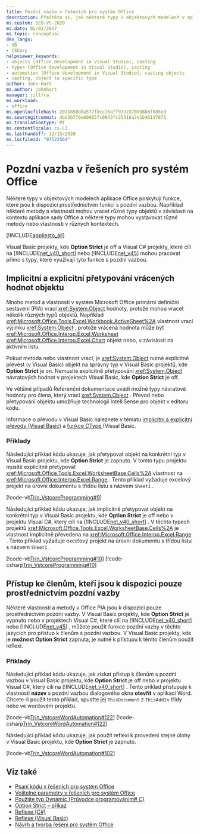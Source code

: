```yaml
---
title: Pozdní vazba v řešeních pro systém Office
description: Přečtěte si, jak některé typy v objektových modelech v aplikacích systém Microsoft Office poskytují funkce, které jsou k dispozici prostřednictvím funkcí s pozdní vazbou.
ms.custom: SEO-VS-2020
ms.date: 02/02/2017
ms.topic: conceptual
dev_langs:
- VB
- CSharp
helpviewer_keywords:
- objects [Office development in Visual Studio], casting
- types [Office development in Visual Studio], casting
- automation [Office development in Visual Studio], casting objects
- casting, object to specific type
author: John-Hart
ms.author: johnhart
manager: jillfra
ms.workload:
- office
ms.openlocfilehash: 201b850d8a577f8cc76aff97e2370998b6f885ed
ms.sourcegitcommit: 4bd2b770e60965fc0843fc25318a7e1b46137875
ms.translationtype: MT
ms.contentlocale: cs-CZ
ms.lasthandoff: 12/15/2020
ms.locfileid: "97523564"
---
```

# <a name="late-binding-in-office-solutions"></a>Pozdní vazba v řešeních pro systém Office
  Některé typy v objektových modelech aplikace Office poskytují funkce, které jsou k dispozici prostřednictvím funkcí s pozdní vazbou. Například některé metody a vlastnosti mohou vracet různé typy objektů v závislosti na kontextu aplikace sady Office a některé typy mohou vystavovat různé metody nebo vlastnosti v různých kontextech.

 [!INCLUDE[appliesto_all](../vsto/includes/appliesto-all-md.md)]

 Visual Basic projekty, kde **Option Strict** je off a Visual C# projekty, které cílí na [!INCLUDE[net_v40_short](../sharepoint/includes/net-v40-short-md.md)] nebo [!INCLUDE[net_v45](../vsto/includes/net-v45-md.md)] mohou pracovat přímo s typy, které využívají tyto funkce s pozdní vazbou.

## <a name="implicit-and-explicit-casting-of-object-return-values"></a>Implicitní a explicitní přetypování vrácených hodnot objektu
 Mnoho metod a vlastností v systém Microsoft Office primární definiční sestavení (PIA) vrací <xref:System.Object> hodnoty, protože mohou vracet několik různých typů objektů. Například <xref:Microsoft.Office.Tools.Excel.Workbook.ActiveSheet%2A> vlastnost vrací výjimku <xref:System.Object> , protože vrácená hodnota může být <xref:Microsoft.Office.Interop.Excel.Worksheet> <xref:Microsoft.Office.Interop.Excel.Chart> objekt nebo, v závislosti na aktivním listu.

 Pokud metoda nebo vlastnost vrací, je <xref:System.Object> nutné explicitně převést (v Visual Basic) objekt na správný typ v Visual Basic projektů, kde **Option Strict** je on. Nemusíte explicitně přetypování <xref:System.Object> návratových hodnot v projektech Visual Basic, kde **Option Strict** je off.

 Ve většině případů Referenční dokumentace uvádí možné typy návratové hodnoty pro člena, který vrací <xref:System.Object> . Převod nebo přetypování objektu umožňuje technologii IntelliSense pro objekt v editoru kódu.

 Informace o převodu v Visual Basic naleznete v tématu [implicitní a explicitní převody &#40;Visual Basic&#41;](/dotnet/visual-basic/programming-guide/language-features/data-types/implicit-and-explicit-conversions) a [funkce CType ](/dotnet/visual-basic/language-reference/functions/ctype-function)&#40;Visual Basic.

### <a name="examples"></a>Příklady
 Následující příklad kódu ukazuje, jak přetypovat objekt na konkrétní typ v Visual Basic projektu, kde **Option Strict** je zapnuto. V tomto typu projektu musíte explicitně přetypovat <xref:Microsoft.Office.Tools.Excel.WorksheetBase.Cells%2A> vlastnost na <xref:Microsoft.Office.Interop.Excel.Range> . Tento příklad vyžaduje excelový projekt na úrovni dokumentu s třídou listu s názvem `Sheet1` .

 [!code-vb[Trin_VstcoreProgramming#9](../vsto/codesnippet/VisualBasic/Trin_VstcoreProgrammingExcelVB/Sheet1.vb#9)]

 Následující příklad kódu ukazuje, jak implicitně přetypovat objekt na konkrétní typ v Visual Basic projektu, kde **Option Strict** je off nebo v projektu Visual C#, který cílí na [!INCLUDE[net_v40_short](../sharepoint/includes/net-v40-short-md.md)] . V těchto typech projektů <xref:Microsoft.Office.Tools.Excel.WorksheetBase.Cells%2A> je vlastnost implicitně převedena na <xref:Microsoft.Office.Interop.Excel.Range> . Tento příklad vyžaduje excelový projekt na úrovni dokumentu s třídou listu s názvem `Sheet1` .

 [!code-vb[Trin_VstcoreProgramming#10](../vsto/codesnippet/VisualBasic/Trin_VstcoreProgrammingExcelVB/Sheet1.vb#10)]
 [!code-csharp[Trin_VstcoreProgramming#10](../vsto/codesnippet/CSharp/Trin_VstcoreProgrammingExcelCS/Sheet1.cs#10)]

## <a name="access-members-that-are-available-only-through-late-binding"></a>Přístup ke členům, kteří jsou k dispozici pouze prostřednictvím pozdní vazby
 Některé vlastnosti a metody v Office PIA jsou k dispozici pouze prostřednictvím pozdní vazby. V Visual Basic projekty, kde **Option Strict** je vypnuto nebo v projektech Visual C#, které cílí na [!INCLUDE[net_v40_short](../sharepoint/includes/net-v40-short-md.md)] nebo [!INCLUDE[net_v45](../vsto/includes/net-v45-md.md)] , můžete použít funkce pozdní vazby v těchto jazycích pro přístup k členům s pozdní vazbou. V Visual Basic projekty, kde je **možnost Option Strict** zapnuta, je nutné k přístupu k těmto členům použít reflexi.

### <a name="examples"></a>Příklady
 Následující příklad kódu ukazuje, jak získat přístup k členům s pozdní vazbou v Visual Basic projektu, kde **Option Strict** je off nebo v projektu Visual C#, který cílí na [!INCLUDE[net_v40_short](../sharepoint/includes/net-v40-short-md.md)] . Tento příklad přistupuje k vlastnosti **název** s pozdní vazbou dialogového okna **otevřít** v aplikaci Word. Chcete-li použít tento příklad, spusťte jej `ThisDocument` z `ThisAddIn` třídy nebo ve wordovém projektu.

 [!code-vb[Trin_VstcoreWordAutomation#122](../vsto/codesnippet/VisualBasic/Trin_VstcoreWordAutomationVB/ThisDocument.vb#122)]
 [!code-csharp[Trin_VstcoreWordAutomation#122](../vsto/codesnippet/CSharp/Trin_VstcoreWordAutomationCS/ThisDocument.cs#122)]

 Následující příklad kódu ukazuje, jak použít reflexi k provedení stejné úlohy v Visual Basic projektu, kde **Option Strict** je zapnuto.

 [!code-vb[Trin_VstcoreWordAutomation#102](../vsto/codesnippet/VisualBasic/Trin_VstcoreWordAutomationVB/ThisDocument.vb#102)]

## <a name="see-also"></a>Viz také
- [Psaní kódu v řešeních pro systém Office](../vsto/writing-code-in-office-solutions.md)
- [Volitelné parametry v řešeních pro systém Office](../vsto/optional-parameters-in-office-solutions.md)
- [Použijte typ Dynamic &#40;Průvodce programováním&#35; C&#41;](/dotnet/csharp/programming-guide/types/using-type-dynamic)
- [Option Strict – příkaz](/dotnet/visual-basic/language-reference/statements/option-strict-statement)
- [Reflexe (C#)](/dotnet/csharp/programming-guide/concepts/reflection)
- [Reflexe (Visual Basic)](/dotnet/visual-basic/programming-guide/concepts/reflection)
- [Návrh a tvorba řešení pro systém Office](../vsto/designing-and-creating-office-solutions.md)
